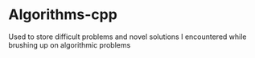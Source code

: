 # Algorithms-cpp
Used to store difficult problems and novel solutions I encountered while brushing up on algorithmic problems
